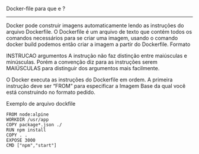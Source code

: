 Docker-file para que e ?

**************************

Docker pode construir imagens automaticamente lendo as instruções do arquivo Dockerfile. O
Dockerfile é um arquivo de texto que contém todos os comandos necessários para se criar uma
imagem, usando o comando docker build podemos então criar a imagem a partir do Dockerfile.
Formato

INSTRUCAO argumentos
A instrução não faz distinção entre maiúsculas e minúsculas. Porém a convenção diz para as
instruções serem MAIÚSCULAS para distinguir dos argumentos mais facilmente.

O Docker executa as instruções do Dockerfile em ordem. A primeira instrução deve ser “FROM” para
especificar a Imagem Base da qual você está construindo no formato pedido.

Exemplo de arquivo dockfile

    FROM node:alpine
    WORKDIR /usr/app
    COPY package*.json ./
    RUN npm install
    COPY . .
    EXPOSE 3000
    CMD ["npm","start"]
